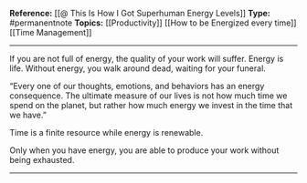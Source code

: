 
**Reference:** [[@ This Is How I Got Superhuman Energy Levels]]
**Type:** #permanentnote 
**Topics:** [[Productivity]] [[How to be Energized every time]] [[Time Management]]

----
If you are not full of energy, the quality of your work will suffer. Energy is life. Without energy, you walk around dead, waiting for your funeral.

“Every one of our thoughts, emotions, and behaviors has an energy consequence. The ultimate measure of our lives is not how much time we spend on the planet, but rather how much energy we invest in the time that we have.”

Time is a finite resource while energy is renewable.

Only when you have energy, you are able to produce your work without being exhausted.

----

